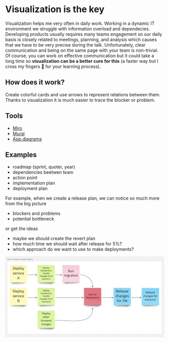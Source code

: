 # Visualization is the key
Visualization helps me very often in daily work. Working in a dynamic IT environment we struggle with information overload and dependecies. Developing products usually requires many teams engagement so our daily basis is closely related to meetings, planning, and analysis which causes that we have to be very precise during the talk. Unfortunately, clear communication and being on the same page with your team is non-trivial. Of course, you can work on effective communication but it could take a long time so **visualization can be a better cure for this** (a faster way but I cross my fingers 🤞 for your learning process).

## How does it work?
Create colorful cards and use arrows to represent relations between them. Thanks to visualization it is much easier to trace the blocker or problem.

## Tools
- [Miro](https://miro.com/pl/)
- [Mural](https://www.mural.co/)
- [App.diagrams](https://app.diagrams.net/)

## Examples
- roadmap (sprint, quoter, year)
- dependencies beetwen team
- action point 
- implementation plan
- deployment plan

For example, when we create a release plan, we can notice so much more from the big picture 
- blockers and problems
- potential bottleneck

or get the ideas

- maybe we should create the revert plan
- how much time we should wait after release for 5%?
- which approach do we want to use to make deployments?

![Plan for release complex feature](/img/plan-for-release-complex-feature.png)
